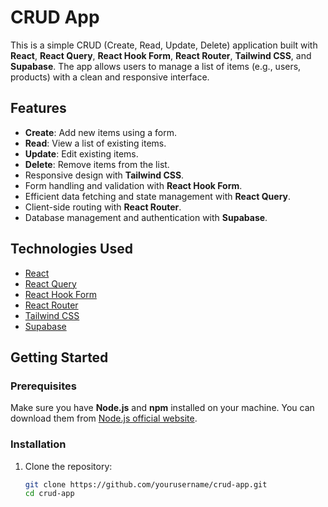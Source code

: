# CRUD App

This is a simple CRUD (Create, Read, Update, Delete) application built with **React**, **React Query**, **React Hook Form**, **React Router**, **Tailwind CSS**, and **Supabase**. The app allows users to manage a list of items (e.g., users, products) with a clean and responsive interface.

## Features

- **Create**: Add new items using a form.
- **Read**: View a list of existing items.
- **Update**: Edit existing items.
- **Delete**: Remove items from the list.
- Responsive design with **Tailwind CSS**.
- Form handling and validation with **React Hook Form**.
- Efficient data fetching and state management with **React Query**.
- Client-side routing with **React Router**.
- Database management and authentication with **Supabase**.

## Technologies Used

- [React](https://reactjs.org/)
- [React Query](https://react-query.tanstack.com/)
- [React Hook Form](https://react-hook-form.com/)
- [React Router](https://reactrouter.com/)
- [Tailwind CSS](https://tailwindcss.com/)
- [Supabase](https://supabase.io/)

## Getting Started

### Prerequisites

Make sure you have **Node.js** and **npm** installed on your machine. You can download them from [Node.js official website](https://nodejs.org/).

### Installation

1. Clone the repository:

   ```bash
   git clone https://github.com/yourusername/crud-app.git
   cd crud-app
   ```
